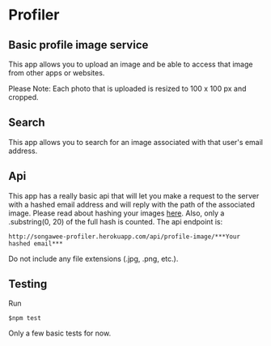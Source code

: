 Profiler
========

## Basic profile image service

This app allows you to upload an image and be able to access that image from other apps or websites.

Please Note: Each photo that is uploaded is resized to 100 x 100 px and cropped.

## Search

This app allows you to search for an image associated with that user's email address.

## Api

This app has a really basic api that will let you make a request to the server with a hashed email address and will reply with the path of the associated image. Please read about hashing your images [here](http://en.gravatar.com/site/implement/hash/). Also, only a .substring(0, 20) of the full hash is counted. The api endpoint is:

````
http://songawee-profiler.herokuapp.com/api/profile-image/***Your hashed email***
````

Do not include any file extensions (.jpg, .png, etc.).

## Testing

Run 

````
$npm test
````

Only a few basic tests for now.
